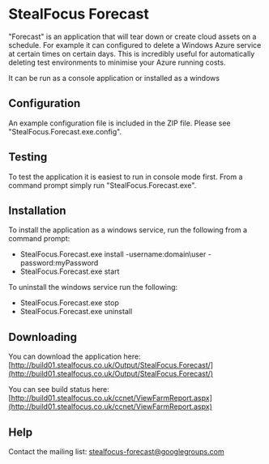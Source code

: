 StealFocus Forecast
===================
"Forecast" is an application that will tear down or create cloud assets on a schedule. For example it can configured to delete a Windows Azure service at certain times on certain days. This is incredibly useful for automatically deleting test environments to minimise your Azure running costs.

It can be run as a console application or installed as a windows 

Configuration
-------------
An example configuration file is included in the ZIP file. Please see "StealFocus.Forecast.exe.config".

Testing
-------
To test the application it is easiest to run in console mode first. From a command prompt simply run "StealFocus.Forecast.exe".

Installation
------------
To install the application as a windows service, run the following from a command prompt:

- StealFocus.Forecast.exe install -username:domain\user -password:myPassword
- StealFocus.Forecast.exe start

To uninstall the windows service run the following:

- StealFocus.Forecast.exe stop
- StealFocus.Forecast.exe uninstall

Downloading
-----------
You can download the application here: [http://build01.stealfocus.co.uk/Output/StealFocus.Forecast/](http://build01.stealfocus.co.uk/Output/StealFocus.Forecast/)

You can see build status here: [http://build01.stealfocus.co.uk/ccnet/ViewFarmReport.aspx](http://build01.stealfocus.co.uk/ccnet/ViewFarmReport.aspx)

Help
----
Contact the mailing list: <stealfocus-forecast@googlegroups.com>